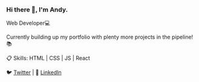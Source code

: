 ### Hi there 👋, I'm Andy.

Web Developer:computer:

Currently building up my portfolio with plenty more projects in the pipeline!:books:

:clipboard: Skills: HTML | CSS | JS | React

:bird: <a href="https://twitter.com/Beabs19">Twitter</a> 
| :necktie: <a href="https://www.linkedin.com/in/andy-beable/">LinkedIn</a>

